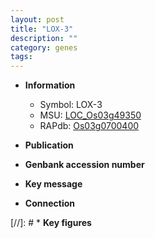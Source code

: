 ```yaml
---
layout: post
title: "LOX-3"
description: ""
category: genes
tags: 
---
```


* **Information**  
    + Symbol: LOX-3  
    + MSU: [LOC_Os03g49350](http://rice.uga.edu/cgi-bin/ORF_infopage.cgi?orf=LOC_Os03g49350)  
    + RAPdb: [Os03g0700400](https://rapdb.dna.affrc.go.jp/locus/?name=Os03g0700400)  

* **Publication**  

* **Genbank accession number**  

* **Key message**  

* **Connection**  

[//]: # * **Key figures**  


